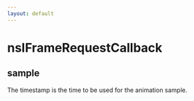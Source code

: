 ```yaml
---
layout: default
---
```


# nsIFrameRequestCallback #

## sample ##

The timestamp is the time to be used for the animation sample.

